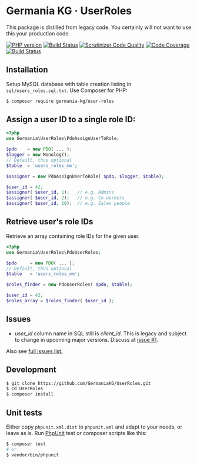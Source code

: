 # Germania KG · UserRoles

This package is distilled from legacy code. You certainly will not want to use this your production code.

[![PHP version](https://img.shields.io/packagist/php-v/germania-kg/user-roles.svg)](https://packagist.org/packages/germania-kg/user-roles)
[![Build Status](https://img.shields.io/travis/GermaniaKG/UserRoles.svg?label=Travis%20CI)](https://travis-ci.org/GermaniaKG/UserRoles)
[![Scrutinizer Code Quality](https://scrutinizer-ci.com/g/GermaniaKG/UserRoles/badges/quality-score.png?b=master)](https://scrutinizer-ci.com/g/GermaniaKG/UserRoles/?branch=master)
[![Code Coverage](https://scrutinizer-ci.com/g/GermaniaKG/UserRoles/badges/coverage.png?b=master)](https://scrutinizer-ci.com/g/GermaniaKG/UserRoles/?branch=master)
[![Build Status](https://scrutinizer-ci.com/g/GermaniaKG/UserRoles/badges/build.png?b=master)](https://scrutinizer-ci.com/g/GermaniaKG/UserRoles/build-status/master)



## Installation

Setup MySQL database with table creation listing in  `sql/users_roles.sql.txt`. Use Composer for PHP:

```bash
$ composer require germania-kg/user-roles
```



## Assign a user ID to a single role ID:



```php
<?php
use Germania\UserRoles\PdoAssignUserToRole;

$pdo    = new PDO( ... );
$logger = new Monolog();
// Default, thus optional
$table  = 'users_roles_mm';

$assigner = new PdoAssignUserToRole( $pdo, $logger, $table);

$user_id = 42;
$assigner( $user_id, 1);   // e.g. Admins
$assigner( $user_id, 2);   // e.g. Co-workers
$assigner( $user_id, 10);  // e.g. Sales people
```


## Retrieve user's role IDs

Retrieve an array containing role IDs for the given user.

```php
<?php
use Germania\UserRoles\PdoUserRoles;

$pdo     = new PDO( ... );
// Default, thus optional
$table   = 'users_roles_mm';

$roles_finder = new PdoUserRoles( $pdo, $table);

$user_id = 42;
$roles_array = $roles_finder( $user_id );

```

## Issues

- *user_id* column name in SQL still is *client_id*. This is legacy and subject to change in upcoming major versions. Discuss at [issue #1][i1].

Also see [full issues list.][i0]

[i0]: https://github.com/GermaniaKG/UserRoles/issues 
[i1]: https://github.com/GermaniaKG/UserRoles/issues/1 

## Development

```bash
$ git clone https://github.com/GermaniaKG/UserRoles.git
$ cd UserRoles
$ composer install
```

## Unit tests

Either copy `phpunit.xml.dist` to `phpunit.xml` and adapt to your needs, or leave as is. Run [PhpUnit](https://phpunit.de/) test or composer scripts like this:

```bash
$ composer test
# or
$ vendor/bin/phpunit
```
